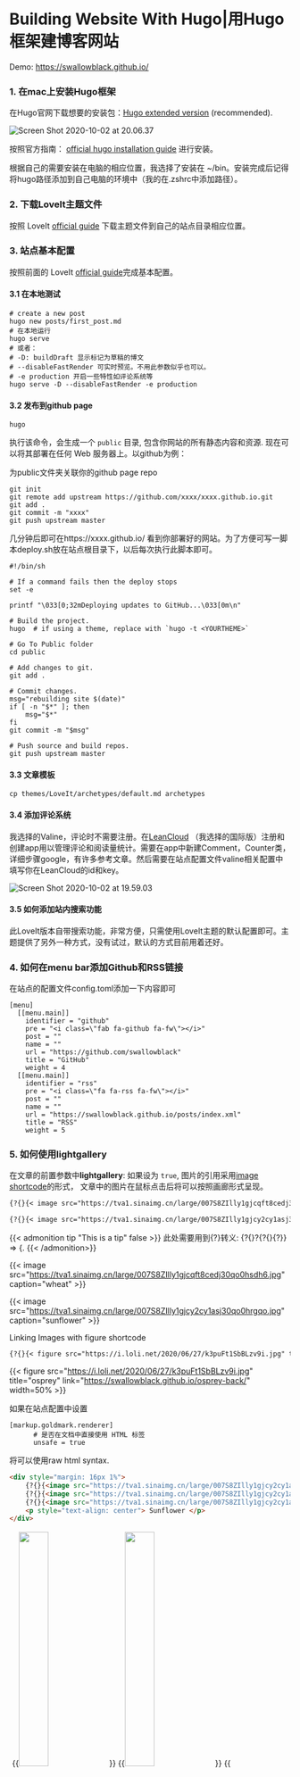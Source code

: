# Building Website With Hugo|用Hugo框架建博客网站




Demo: https://swallowblack.github.io/

### 1. 在mac上安装Hugo框架

在Hugo官网下载想要的安装包：[Hugo extended version](https://github.com/gohugoio/hugo/releases) (recommended).



![Screen Shot 2020-10-02 at 20.06.37](https://tva1.sinaimg.cn/large/007S8ZIlly1gjbttzrvvbj31ew086763.jpg)



按照官方指南： [official hugo installation guide](https://gohugo.io/getting-started/installing/)  进行安装。

根据自己的需要安装在电脑的相应位置，我选择了安装在 ~/bin。安装完成后记得将hugo路径添加到自己电脑的环境中（我的在.zshrc中添加路径）。

<!--more-->

### 2. 下载Lovelt主题文件

按照 LoveIt [official guide](https://hugoloveit.com/zh-cn/theme-documentation-basics/#5-%E6%90%9C%E7%B4%A2) 下载主题文件到自己的站点目录相应位置。

### 3. 站点基本配置

按照前面的 LoveIt [official guide](https://hugoloveit.com/zh-cn/theme-documentation-basics/#5-%E6%90%9C%E7%B4%A2)完成基本配置。

#### 3.1 在本地测试

```shell
# create a new post
hugo new posts/first_post.md
# 在本地运行
hugo serve
# 或者：
# -D: buildDraft 显示标记为草稿的博文
# --disableFastRender 可实时预览。不用此参数似乎也可以。
# -e production 开启一些特性如评论系统等
hugo serve -D --disableFastRender -e production
```



#### 3.2 发布到github page

```shell
hugo
```

执行该命令，会生成一个 `public` 目录, 包含你网站的所有静态内容和资源. 现在可以将其部署在任何 Web 服务器上。以github为例：

为public文件夹关联你的github page repo

```shell
git init
git remote add upstream https://github.com/xxxx/xxxx.github.io.git
git add .
git commit -m "xxxx"
git push upstream master
```

几分钟后即可在https://xxxx.github.io/ 看到你部署好的网站。为了方便可写一脚本deploy.sh放在站点根目录下，以后每次执行此脚本即可。

```shell
#!/bin/sh

# If a command fails then the deploy stops
set -e

printf "\033[0;32mDeploying updates to GitHub...\033[0m\n"

# Build the project.
hugo  # if using a theme, replace with `hugo -t <YOURTHEME>`

# Go To Public folder
cd public

# Add changes to git.
git add .

# Commit changes.
msg="rebuilding site $(date)"
if [ -n "$*" ]; then
	msg="$*"
fi
git commit -m "$msg"

# Push source and build repos.
git push upstream master
```



#### 3.3 文章模板

```shell
cp themes/LoveIt/archetypes/default.md archetypes
```



#### 3.4 添加评论系统

我选择的Valine，评论时不需要注册。在[LeanCloud](https://leancloud.app/) （我选择的国际版）注册和创建app用以管理评论和阅读量统计。需要在app中新建Comment，Counter类，详细步骤google，有许多参考文章。然后需要在站点配置文件valine相关配置中填写你在LeanCloud的id和key。

![Screen Shot 2020-10-02 at 19.59.03](https://tva1.sinaimg.cn/large/007S8ZIlly1gjbtttbcb9j30qo0oijtz.jpg)



#### 3.5 如何添加站内搜索功能

此LoveIt版本自带搜索功能，非常方便，只需使用LoveIt主题的默认配置即可。主题提供了另外一种方式，没有试过，默认的方式目前用着还好。

### 4. 如何在menu bar添加Github和RSS链接

在站点的配置文件config.toml添加一下内容即可

```shell
[menu]
  [[menu.main]]
    identifier = "github"
    pre = "<i class=\"fab fa-github fa-fw\"></i>"
    post = ""
    name = ""
    url = "https://github.com/swallowblack"
    title = "GitHub"
    weight = 4
  [[menu.main]]
    identifier = "rss"
    pre = "<i class=\"fa fa-rss fa-fw\"></i>"
    post = ""
    name = ""
    url = "https://swallowblack.github.io/posts/index.xml"
    title = "RSS"
    weight = 5

```

### 5. 如何使用lightgallery

在文章的前置参数中**lightgallery**: 如果设为 `true`, 图片的引用采用[image shortcode](https://hugoloveit.com/theme-documentation-extended-shortcodes/#image)的形式， 文章中的图片在鼠标点击后将可以按照画廊形式呈现。


```Markdown
{?{}{< image src="https://tva1.sinaimg.cn/large/007S8ZIlly1gjcqft8cedj30qo0hsdh6.jpg" caption="wheat" >}}

{?{}{< image src="https://tva1.sinaimg.cn/large/007S8ZIlly1gjcy2cy1asj30qo0hrgqo.jpg" caption="sunflower" >}}
```

{{< admonition tip "This is a tip" false >}}
此处需要用到{?}转义: {?{}?{?{}{?}} => {.
{{< /admonition>}}


{{< image src="https://tva1.sinaimg.cn/large/007S8ZIlly1gjcqft8cedj30qo0hsdh6.jpg" caption="wheat" >}}

{{< image src="https://tva1.sinaimg.cn/large/007S8ZIlly1gjcy2cy1asj30qo0hrgqo.jpg" caption="sunflower" >}}


Linking Images with figure shortcode

```Markdown
{?{}{< figure src="https://i.loli.net/2020/06/27/k3puFt1SbBLzv9i.jpg" title="osprey" link="https://swallowblack.github.io/osprey-back/" width=50% >}}
```

{{< figure src="https://i.loli.net/2020/06/27/k3puFt1SbBLzv9i.jpg" title="osprey" link="https://swallowblack.github.io/osprey-back/" width=50% >}}

如果在站点配置中设置
```shell
[markup.goldmark.renderer]
      # 是否在文档中直接使用 HTML 标签
      unsafe = true
```
将可以使用raw html syntax.

```html
<div style="margin: 16px 1%">
    {?{}{<image src="https://tva1.sinaimg.cn/large/007S8ZIlly1gjcy2cy1asj30qo0hrgqo.jpg" width="32.8%%" >}}
    {?{}{<image src="https://tva1.sinaimg.cn/large/007S8ZIlly1gjcy2cy1asj30qo0hrgqo.jpg" width="32.8%%" >}}
    {?{}{<image src="https://tva1.sinaimg.cn/large/007S8ZIlly1gjcy2cy1asj30qo0hrgqo.jpg" width="32.8%%" >}}
    <p style="text-align: center"> Sunflower </p>
</div>
```
<div style="margin: 16px 1%">
    {{<image src="https://tva1.sinaimg.cn/large/007S8ZIlly1gjcy2cy1asj30qo0hrgqo.jpg" width="32.8%%" >}}
    {{<image src="https://tva1.sinaimg.cn/large/007S8ZIlly1gjcy2cy1asj30qo0hrgqo.jpg" width="32.8%%" >}}
    {{<image src="https://tva1.sinaimg.cn/large/007S8ZIlly1gjcy2cy1asj30qo0hrgqo.jpg" width="32.8%%" >}}
    <p style="text-align: center"> Sunflower </p>
</div>


### 6. 如何设置文章的特色图片featured image

在文章的前置参数中添加：

```yaml
featuredImage: ""
featuredImagePreview: ""
```

- featuredImage: 文章的特色图片
- featuredImagePreview: 用于在主页预览的文章的特色图片





